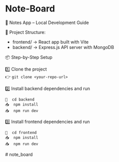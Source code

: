 ﻿# Note-Board
📘 Notes App – Local Development Guide

🧭 Project Structure:
- frontend/  → React app built with Vite
- backend/   → Express.js API server with MongoDB
  
📦 Step-by-Step Setup

1️⃣ Clone the project  
👉 `git clone <your-repo-url>`

2️⃣ Install backend dependencies and run 

    📁  cd backend  
    📥  npm install
    📥  npm run dev
    
3️⃣ Install frontend dependencies and run

    📁  cd frontend  
    📥  npm install
    📥  npm run dev


#   n o t e _ b o a r d 
 
 

